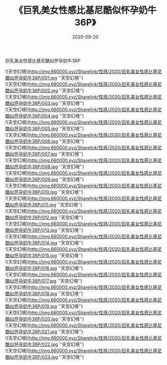 ﻿---
layout: post
title:  《巨乳美女性感比基尼酷似怀孕奶牛36P》
date:   2020-09-20
img: http://img.660000.xyz/Sharelink/性感/2020/巨乳美女性感比基尼酷似怀孕奶牛36P/000.jpg
categories: [美女, 性感, 泳衣]
---

巨乳美女性感比基尼酷似怀孕奶牛36P



![天空幻境](http://img.660000.xyz/Sharelink/性感/2020/巨乳美女性感比基尼酷似怀孕奶牛36P/001.jpg ''天空幻境'') <br>
![天空幻境](http://img.660000.xyz/Sharelink/性感/2020/巨乳美女性感比基尼酷似怀孕奶牛36P/002.jpg ''天空幻境'') <br>
![天空幻境](http://img.660000.xyz/Sharelink/性感/2020/巨乳美女性感比基尼酷似怀孕奶牛36P/003.jpg ''天空幻境'') <br>
![天空幻境](http://img.660000.xyz/Sharelink/性感/2020/巨乳美女性感比基尼酷似怀孕奶牛36P/004.jpg ''天空幻境'') <br>
![天空幻境](http://img.660000.xyz/Sharelink/性感/2020/巨乳美女性感比基尼酷似怀孕奶牛36P/005.jpg ''天空幻境'') <br>
![天空幻境](http://img.660000.xyz/Sharelink/性感/2020/巨乳美女性感比基尼酷似怀孕奶牛36P/006.jpg ''天空幻境'') <br>
![天空幻境](http://img.660000.xyz/Sharelink/性感/2020/巨乳美女性感比基尼酷似怀孕奶牛36P/007.jpg ''天空幻境'') <br>
![天空幻境](http://img.660000.xyz/Sharelink/性感/2020/巨乳美女性感比基尼酷似怀孕奶牛36P/008.jpg ''天空幻境'') <br>
![天空幻境](http://img.660000.xyz/Sharelink/性感/2020/巨乳美女性感比基尼酷似怀孕奶牛36P/009.jpg ''天空幻境'') <br>
![天空幻境](http://img.660000.xyz/Sharelink/性感/2020/巨乳美女性感比基尼酷似怀孕奶牛36P/010.jpg ''天空幻境'') <br>
![天空幻境](http://img.660000.xyz/Sharelink/性感/2020/巨乳美女性感比基尼酷似怀孕奶牛36P/011.jpg ''天空幻境'') <br>
![天空幻境](http://img.660000.xyz/Sharelink/性感/2020/巨乳美女性感比基尼酷似怀孕奶牛36P/012.jpg ''天空幻境'') <br>
![天空幻境](http://img.660000.xyz/Sharelink/性感/2020/巨乳美女性感比基尼酷似怀孕奶牛36P/013.jpg ''天空幻境'') <br>
![天空幻境](http://img.660000.xyz/Sharelink/性感/2020/巨乳美女性感比基尼酷似怀孕奶牛36P/014.jpg ''天空幻境'') <br>
![天空幻境](http://img.660000.xyz/Sharelink/性感/2020/巨乳美女性感比基尼酷似怀孕奶牛36P/015.jpg ''天空幻境'') <br>
![天空幻境](http://img.660000.xyz/Sharelink/性感/2020/巨乳美女性感比基尼酷似怀孕奶牛36P/016.jpg ''天空幻境'') <br>
![天空幻境](http://img.660000.xyz/Sharelink/性感/2020/巨乳美女性感比基尼酷似怀孕奶牛36P/017.jpg ''天空幻境'') <br>
![天空幻境](http://img.660000.xyz/Sharelink/性感/2020/巨乳美女性感比基尼酷似怀孕奶牛36P/018.jpg ''天空幻境'') <br>
![天空幻境](http://img.660000.xyz/Sharelink/性感/2020/巨乳美女性感比基尼酷似怀孕奶牛36P/019.jpg ''天空幻境'') <br>
![天空幻境](http://img.660000.xyz/Sharelink/性感/2020/巨乳美女性感比基尼酷似怀孕奶牛36P/020.jpg ''天空幻境'') <br>
![天空幻境](http://img.660000.xyz/Sharelink/性感/2020/巨乳美女性感比基尼酷似怀孕奶牛36P/021.jpg ''天空幻境'') <br>
![天空幻境](http://img.660000.xyz/Sharelink/性感/2020/巨乳美女性感比基尼酷似怀孕奶牛36P/022.jpg ''天空幻境'') <br>
![天空幻境](http://img.660000.xyz/Sharelink/性感/2020/巨乳美女性感比基尼酷似怀孕奶牛36P/023.jpg ''天空幻境'') <br>